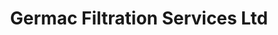 ---
title: "Germac Filtration Services Ltd"
address: "269, Upper Lisburn Rd, Finaghy, Belfast, Co. Antrim BT10 0LN"
tel: "028 9030 1775"
county: "Antrim"
category: "Swimming Pools"
type: "Content"
lat: "54.557362"
lng: "-5.991082"
---